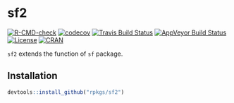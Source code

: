 # sf2  

<!-- badges: start -->
[![R-CMD-check](https://github.com/rpkgs/sf2/workflows/R-CMD-check/badge.svg)](https://github.com/rpkgs/sf2/actions)
[![codecov](https://codecov.io/gh/rpkgs/sf2/branch/master/graph/badge.svg)](https://codecov.io/gh/rpkgs/sf2)
[![Travis Build Status](https://travis-ci.org/rpkgs/sf2.svg?branch=master)](https://travis-ci.org/rpkgs/sf2) 
[![AppVeyor Build
Status](https://ci.appveyor.com/api/projects/status/github/rpkgs/sf2?branch=master&svg=true)](https://ci.appveyor.com/project/rpkgs/sf2)
[![License](http://img.shields.io/badge/license-GPL%20%28%3E=%203%29-brightgreen.svg?style=flat)](http://www.gnu.org/licenses/gpl-2.0.html)
[![CRAN](http://www.r-pkg.org/badges/version/rwiki)](https://cran.r-project.org/package=rwiki)
<!-- badges: end -->

`sf2` extends the function of `sf` package.

## Installation
``` r
devtools::install_github("rpkgs/sf2")
```

